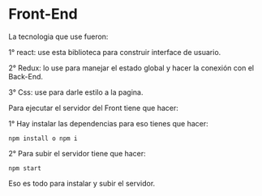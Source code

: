 # Front-End

La tecnologia que use fueron:

1° react: use esta biblioteca para construir interface de usuario.

2° Redux: lo use para manejar el estado global y hacer la conexión con el Back-End.

3° Css: use para darle estilo a la pagina.


Para ejecutar el servidor del Front tiene que hacer:

1° Hay instalar las dependencias para eso tienes que hacer:
```
npm install o npm i
```

2° Para subir el servidor tiene que hacer:
```
npm start
```

Eso es todo para instalar y subir el servidor.
